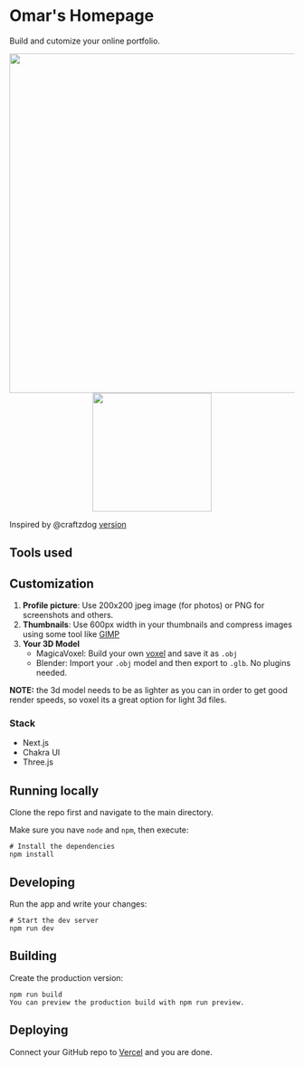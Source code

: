 # Omar's Homepage

Build and cutomize your online portfolio.

<p align="center">
  <img src='https://github.com/uma-dev/umadev-homepage/assets/22565959/300a2b9c-1b91-4f0e-984f-bf365a75a912' width='600'>
  <img src='https://github.com/uma-dev/umadev-homepage/assets/22565959/207a8fab-fd0a-47e5-b2cf-6848f1f5228d' width='210'>
</p>

Inspired by @craftzdog [version](https://github.com/craftzdog/craftzdog-homepage)

## Tools used

## Customization

1. **Profile picture**: Use 200x200 jpeg image (for photos) or PNG for screenshots and others.
2. **Thumbnails**: Use 600px width in your thumbnails and compress images using some tool like [GIMP](https://www.gimp.org/)
3. **Your 3D Model**
   - MagicaVoxel: Build your own [voxel](https://en.wikipedia.org/wiki/Voxel) and save it as `.obj`
   - Blender: Import your `.obj` model and then export to `.glb`. No plugins needed.

**NOTE:** the 3d model needs to be as lighter as you can in order to get good render speeds, so voxel its a great option for light 3d files.

### Stack

- Next.js
- Chakra UI
- Three.js

## Running locally

Clone the repo first and navigate to the main directory.

Make sure you nave `node` and `npm`, then execute:

```
# Install the dependencies
npm install
```

## Developing

Run the app and write your changes:

```
# Start the dev server
npm run dev
```

## Building

Create the production version:

```
npm run build
You can preview the production build with npm run preview.
```

## Deploying

Connect your GitHub repo to [Vercel](https://vercel.com/) and you are done.
